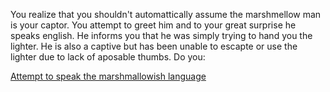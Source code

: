You realize that you shouldn't automattically assume the 
marshmellow man is your captor. You attempt to greet him and
to your great surprise he speaks english. He informs you
that he was simply trying to hand you the lighter. He is
also a captive but has been unable to escapte or use the
lighter due to lack of aposable thumbs. 
Do you:

[Attempt to speak the marshmallowish language](marshmallowish/marshmallowish.md)